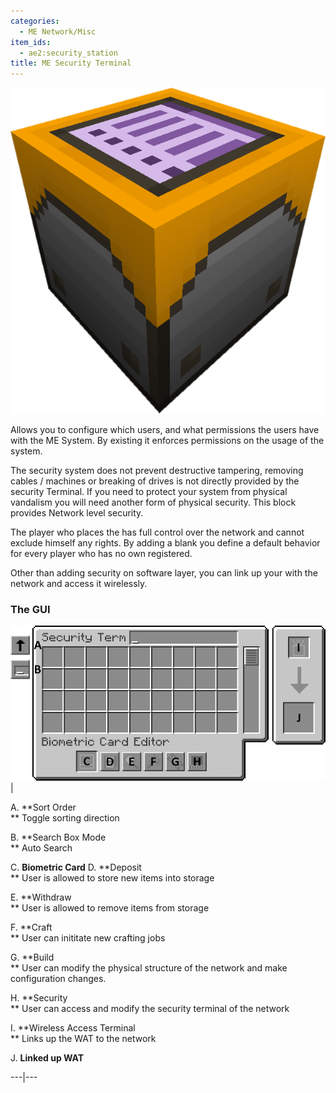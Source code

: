 ```yaml
---
categories:
  - ME Network/Misc
item_ids:
  - ae2:security_station
title: ME Security Terminal
---
```


![A picture of a security terminal.](../../../../public/assets/large/security_terminal.png)

Allows you to configure which users, and what permissions the users have with
the ME System. By existing it enforces permissions on the usage of the system.

The security system does not prevent destructive tampering, removing cables /
machines or breaking of drives is not directly provided by the security
Terminal. If you need to protect your system from physical vandalism you will
need another form of physical security. This block provides Network level
security.

The player who places the <ItemLink
id="security_station"/> has full control over
the network and cannot exclude himself any rights. By adding a blank <ItemLink
id="biometric_card"/> you define a default
behavior for every player who has no own <ItemLink
id="biometric_card"/> registered.

Other than adding security on software layer, you can link up your <ItemLink
id="wireless_terminal"/> with the network and
access it wirelessly.

### The GUI

![Security Terminal GUI](../../../../public/assets/content/securityTerminalGUI.png) |

A. **Sort Order  
   ** Toggle sorting direction

B. **Search Box Mode  
   ** Auto Search

C. **Biometric Card**
D. **Deposit  
   ** User is allowed to store new items into storage

E. **Withdraw  
   ** User is allowed to remove items from storage

F. **Craft  
   ** User can inititate new crafting jobs

G. **Build  
   ** User can modify the physical structure of the network and make
   configuration changes.

H. **Security  
   ** User can access and modify the security terminal of the network

I. **Wireless Access Terminal  
   ** Links up the WAT to the network

J. **Linked up WAT**

---|---

<RecipeFor id="security_station" />
